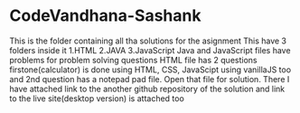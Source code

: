 # CodeVandhana-Sashank
This is the folder containing all tha solutions for the asignment 
This have 3 folders inside it 1.HTML 2.JAVA 3.JavaScript
Java and JavaScript files have problems for problem solving questions 
HTML file has 2 questions firstone(calculator) is done using HTML, CSS, JavaScipt using vanillaJS too
and 2nd question has a notepad pad file. Open that file for solution. There I have attached link to the another github repository of the solution and link to the live site(desktop version) is attached too
